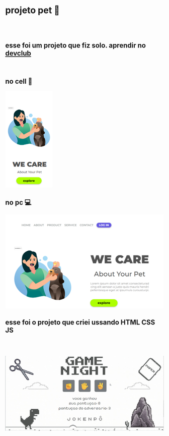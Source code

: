 <h1> projeto pet 🐶 </h1>
<br>
<br>
<h2>esse foi um projeto que fiz solo. aprendir no <a href="https://aulas.devclub.com.br/m/lessons/git-github-devclub-full-stack">devclub</a></h2>
<div display="inline-block">
<br>
<h2> no cell 📱 </h2>
    <img src="https://github.com/juniorrastafara16-svg/primeiro-respositorio/blob/main/Captura%20de%20tela%202025-09-28%20143747.png?raw=true" img/  width="150">
<h2> no pc 💻 </h2>
    <img src="https://github.com/juniorrastafara16-svg/primeiro-respositorio/blob/main/Captura%20de%20tela%202025-09-28%20142913.png?raw=true" img/ width="600" >

<h2> esse foi  o  projeto  que  criei ussando  HTML CSS JS </h2>
<br>
<br>
<br>
<img src= https://raw.githubusercontent.com/juniorrastafara16-svg/primeiro-respositorio/1b522b4cfe498396e528708e49a6e0fa560b8462/jokenpo/Captura%20de%20tela%202025-10-20%20192837.png>
<br>
<br>
<br>
<img src= >
